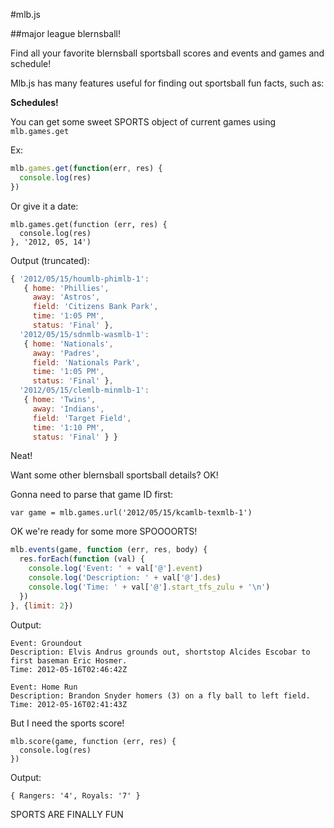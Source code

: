 #mlb.js

##major league blernsball!

Find all your favorite blernsball sportsball scores and events and games and schedule!

Mlb.js has many features useful for finding out sportsball fun facts, such as:

**Schedules!**

You can get some sweet SPORTS object of current games using `mlb.games.get`

Ex:

```javascript
mlb.games.get(function(err, res) {
  console.log(res)
})
```
Or give it a date:
```
mlb.games.get(function (err, res) {
  console.log(res)
}, '2012, 05, 14')
```

Output (truncated):

```javascript
{ '2012/05/15/houmlb-phimlb-1': 
   { home: 'Phillies',
     away: 'Astros',
     field: 'Citizens Bank Park',
     time: '1:05 PM',
     status: 'Final' },
  '2012/05/15/sdnmlb-wasmlb-1': 
   { home: 'Nationals',
     away: 'Padres',
     field: 'Nationals Park',
     time: '1:05 PM',
     status: 'Final' },
  '2012/05/15/clemlb-minmlb-1': 
   { home: 'Twins',
     away: 'Indians',
     field: 'Target Field',
     time: '1:10 PM',
     status: 'Final' } }
```
Neat!

Want some other blernsball sportsball details? OK!

Gonna need to parse that game ID first:

`var game = mlb.games.url('2012/05/15/kcamlb-texmlb-1')`

OK we're ready for some more SPOOOORTS!

```javascript
mlb.events(game, function (err, res, body) {
  res.forEach(function (val) {
    console.log('Event: ' + val['@'].event)
    console.log('Description: ' + val['@'].des)
    console.log('Time: ' + val['@'].start_tfs_zulu + '\n')
  })
}, {limit: 2})
```

Output:

```
Event: Groundout
Description: Elvis Andrus grounds out, shortstop Alcides Escobar to first baseman Eric Hosmer.  
Time: 2012-05-16T02:46:42Z

Event: Home Run
Description: Brandon Snyder homers (3) on a fly ball to left field.  
Time: 2012-05-16T02:41:43Z
```

But I need the sports score!

```
mlb.score(game, function (err, res) {
  console.log(res)
})
```

Output:

```
{ Rangers: '4', Royals: '7' }
```

SPORTS ARE FINALLY FUN
